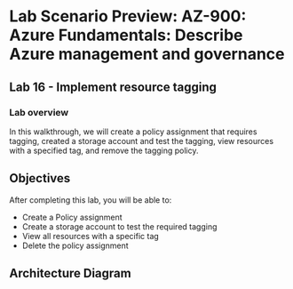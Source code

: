 # Lab Scenario Preview: AZ-900: Azure Fundamentals: Describe Azure management and governance

## Lab 16 - Implement resource tagging

### Lab overview

In this walkthrough, we will create a policy assignment that requires tagging, created a storage account and test the tagging, view resources with a specified tag, and remove the tagging policy.

## Objectives

After completing this lab, you will be able to:

- Create a Policy assignment
- Create a storage account to test the required tagging
- View all resources with a specific tag
- Delete the policy assignment

## Architecture Diagram
